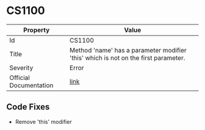 # CS1100

| Property               | Value                                                                               |
| ---------------------- | ----------------------------------------------------------------------------------- |
| Id                     | CS1100                                                                              |
| Title                  | Method 'name' has a parameter modifier 'this' which is not on the first parameter\. |
| Severity               | Error                                                                               |
| Official Documentation | [link](http://docs.microsoft.com/en-us/dotnet/csharp/misc/cs1100)                   |

## Code Fixes

* Remove 'this' modifier
